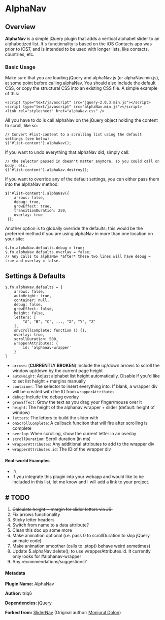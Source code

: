 # AlphaNav
## Overview
**AlphaNav** is a simple jQuery plugin that adds a vertical alphabet slider to an alphabetized list. It's functionality is based on the iOS Contacts app was prior to iOS7, and is intended to be used with longer lists, like contacts, countries, etc.

### Basic Usage
Make sure that you are loading jQuery and alphaNav.js (or alphaNav.min.js), at some point before calling alphaNav. You should also include the default CSS, or copy the structural CSS into an existing CSS file. A simple example of this:
    
    <script type="text/javascript" src="jquery-2.0.3.min.js"></script>
    <script type="text/javascript" src="alphaNav.min.js"></script>
    <link rel="stylesheet" href="alphaNav.css" />

All you have to do is call alphaNav on the jQuery object holding the content to scroll, like so:

	// Convert #list-content to a scrolling list using the default settings (see below)
	$("#list-content").alphaNav();

If you want to undo everything that alphaNav did, simply call:

	// the selector passed in doesn't matter anymore, so you could call on body, etc.
	$('#list-content').alphaNav.destroy();
	
If you want to override any of the default settings, you can either pass them into the alphaNav method:

    $('#list-content').alphaNav({
        arrows: false,
        debug: true,
        growEffect: true,
        transitionDuration: 250,
        overlay: true
     });
 
Another option is to globally override the defaults; this would be the preferred method if you are using alphaNav in more than one location on your site:

    $.fn.alphaNav.defaults.debug = true;
    $.fn.alphaNav.defaults.overlay = false;
	// Any calls to alphaNav *after* these two lines will have debug = true and overlay = false.
	
## Settings & Defaults
	$.fn.alphaNav.defaults = {
        arrows: false,
        autoHeight: true,
	    container: null,
	    debug: false,
	    growEffect: false,
	    height: false,
	    letters: [
	        "A", "B", "C", ..., "X", "Y", "Z"
	    ],
	    onScrollComplete: function () {},
	    overlay: true,
	    scrollDuration: 500,
	    wrapperAttributes: {
	        id: 'alphanav-wrapper'
	    }
	}
 * `arrows`: (__CURRENTLY BROKEN__) Include the up/down arrows to scroll the window up/down by the current page height
 * `autoHeight`: Adjust alphabet list height automatically. Disable if you'd like to set list height + margins manually
 * `container`: The selector to insert everything into. If blank, a wrapper div will be created with the ID from `wrapperAttributes`
 * `debug`: Include the debug overlay
 * `growEffect`: Grow the text as you drag your finger/mouse over it
 * `height`: The height of the alphanav wrapper + slider (default: height of window)
 * `letters`: The letters to build the slider with
 * `onScrollComplete`: A callback funciton that will fire after scrolling is complete
 * `overlay`: When scrolling, show the current letter in an overlay
 * `scrollDuration`: Scroll duration (in ms)
 * `wrapperAttributes`: Any additional attributes to add to the wrapper div
 * `wrapperAttributes.id`: The ID of the wrapper div

#### Real-world Examples
 * :'(
 * If you integrate this plugin into your webapp and would like to be included in this list, let me know and I will add a link to your project.

## # TODO # 
 1. ~~Calculate height + margin for slider letters via JS.~~
 1. Fix arrows functionality
 1. Sticky letter headers
 1. Switch from name to a data attribute?
 1. Clean this doc up some more
 1. Make animation optional (i.e. pass 0 to scrollDuration to skip jQuery animate code)
 1. Make animation smoother (calls to .stop() behave weird sometimes)
 1. Update $.alphaNav.delete(); to use wrapperAttributes.id. It currently only looks for #alphanav-wrapper
 1. Any recommendations/suggestions?
 
#### Metadata
**Plugin Name:** AlphaNav

**Author:** triq6

**Dependencies:** jQuery

**Forked from:** [SliderNav](https://github.com/DevGrow/SliderNav) (Original author: [Monjurul Dolon](http://mdolon.com/))